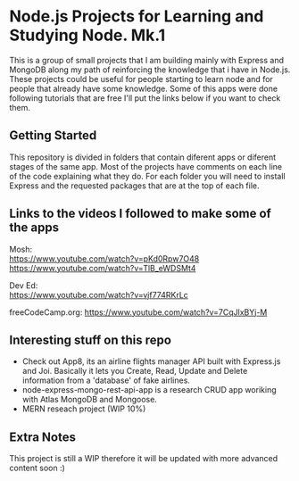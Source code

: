 # Node.js Projects for Learning and Studying Node. Mk.1
This is a group of small projects that I am building mainly with Express and MongoDB along my path of reinforcing the knowledge that i have in Node.js. These projects could be useful for people starting to learn node and for people that already have some knowledge. Some of this apps were done following tutorials that are free I'll put the links below if you want to check them.
## Getting Started
This repository is divided in folders that contain diferent apps or diferent stages of the same app. Most of the projects have comments on each line of the code explaining what they do. For each folder you will need to install Express and the requested packages that are at the top of each file.
## Links to the videos I followed to make some of the apps
Mosh:  
https://www.youtube.com/watch?v=pKd0Rpw7O48  
https://www.youtube.com/watch?v=TlB_eWDSMt4  
  
Dev Ed:  
https://www.youtube.com/watch?v=vjf774RKrLc

freeCodeCamp.org:
https://www.youtube.com/watch?v=7CqJlxBYj-M

## Interesting stuff on this repo
- Check out App8, its an airline flights manager API built with Express.js and Joi. Basically it lets you Create, Read, Update and Delete information from a 'database' of fake airlines.
- node-express-mongo-rest-api-app is a research CRUD app woriking with Atlas MongoDB and Mongoose.
- MERN reseach project (WIP 10%)
## Extra Notes
This project is still a WIP therefore it will be updated with more advanced content soon :)
